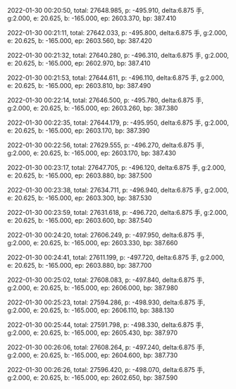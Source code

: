 2022-01-30 00:20:50, total: 27648.985, p: -495.910, delta:6.875 手, g:2.000, e: 20.625, b: -165.000, ep: 2603.370, bp: 387.410

2022-01-30 00:21:11, total: 27642.033, p: -495.800, delta:6.875 手, g:2.000, e: 20.625, b: -165.000, ep: 2603.560, bp: 387.420

2022-01-30 00:21:32, total: 27640.280, p: -496.310, delta:6.875 手, g:2.000, e: 20.625, b: -165.000, ep: 2602.970, bp: 387.410

2022-01-30 00:21:53, total: 27644.611, p: -496.110, delta:6.875 手, g:2.000, e: 20.625, b: -165.000, ep: 2603.810, bp: 387.490

2022-01-30 00:22:14, total: 27646.500, p: -495.780, delta:6.875 手, g:2.000, e: 20.625, b: -165.000, ep: 2603.260, bp: 387.380

2022-01-30 00:22:35, total: 27644.179, p: -495.950, delta:6.875 手, g:2.000, e: 20.625, b: -165.000, ep: 2603.170, bp: 387.390

2022-01-30 00:22:56, total: 27629.555, p: -496.270, delta:6.875 手, g:2.000, e: 20.625, b: -165.000, ep: 2603.170, bp: 387.430

2022-01-30 00:23:17, total: 27647.705, p: -496.120, delta:6.875 手, g:2.000, e: 20.625, b: -165.000, ep: 2603.880, bp: 387.500

2022-01-30 00:23:38, total: 27634.711, p: -496.940, delta:6.875 手, g:2.000, e: 20.625, b: -165.000, ep: 2603.300, bp: 387.530

2022-01-30 00:23:59, total: 27631.618, p: -496.720, delta:6.875 手, g:2.000, e: 20.625, b: -165.000, ep: 2603.600, bp: 387.540

2022-01-30 00:24:20, total: 27606.249, p: -497.950, delta:6.875 手, g:2.000, e: 20.625, b: -165.000, ep: 2603.330, bp: 387.660

2022-01-30 00:24:41, total: 27611.199, p: -497.720, delta:6.875 手, g:2.000, e: 20.625, b: -165.000, ep: 2603.880, bp: 387.700

2022-01-30 00:25:02, total: 27608.083, p: -497.840, delta:6.875 手, g:2.000, e: 20.625, b: -165.000, ep: 2606.000, bp: 387.980

2022-01-30 00:25:23, total: 27594.286, p: -498.930, delta:6.875 手, g:2.000, e: 20.625, b: -165.000, ep: 2606.110, bp: 388.130

2022-01-30 00:25:44, total: 27591.798, p: -498.330, delta:6.875 手, g:2.000, e: 20.625, b: -165.000, ep: 2605.430, bp: 387.970

2022-01-30 00:26:06, total: 27608.264, p: -497.240, delta:6.875 手, g:2.000, e: 20.625, b: -165.000, ep: 2604.600, bp: 387.730

2022-01-30 00:26:26, total: 27596.420, p: -498.070, delta:6.875 手, g:2.000, e: 20.625, b: -165.000, ep: 2602.650, bp: 387.590